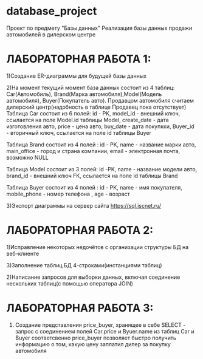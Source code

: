 # database_project
Проект по предмету "Базы данных"
Реализация базы данных продажи автомобилей в дилерском центре

# ЛАБОРАТОРНАЯ РАБОТА 1:

1)Создание ER-диаграммы для будущей базы данных

2)На момент текущий момент база данных состоит из 4 таблиц: Car(Автомобиль), Brand(Марка автомобиля),Model(Модель автомобиля), Buyer(Покупатель авто). Продавцом автомобиля считаем дилерский центр(надобность в таблице Продавец пока отсутствует)
Таблица Car состоит из 6 полей: id - PK, model_id - внешний ключ, ссылается на поле Model.id таблицы Model, create_date - дата изготовления авто, price - цена авто, buy_date - дата покупкки, Buyer_id - вторичный ключ, ссылается на поле id таблицы Buyer 

Таблица Brand состоит из 4 полей : id - PK, name - название марки авто, main_office - город и страна компании, email - электронная почта, возможно NULL

Таблица Model состоит из 3 полей: id -PK, name - название модели авто, brand_id - внешний ключ FK, ссылается на поле id таблицы Brand

Таблица Buyer состоит из 4 полей : id - PK, name - имя покупателя, mobile_phone - номер телефона , age - возраст


3)Экспорт диаграммы на сервер сайта https://sql.iscnet.ru/

# ЛАБОРАТОРНАЯ РАБОТА 2:

1)Исправление некоторых недочётов с организации структуры БД на веб-клиенте

3)Заполнение таблиц БД 4-строками(инстанциями таблиц)

2)Написание запросов для выборки данных, включая соединение нескольких таблиц(с помощью оператора JOIN)

# ЛАБОРАТОРНАЯ РАБОТА 3:
1) Создание представления price_buyer, хранящее в себе SELECT - запрос с соединением полей Car.price и Byuer.name из таблиц Car и Buyer соответсвенно
price_buyer позволяет быстро получить информацию о том, какую цену заплатил дилер за покупку автомобиля
